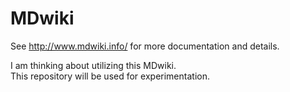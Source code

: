 MDwiki
======

See http://www.mdwiki.info/ for more documentation and details.


I am thinking about utilizing this MDwiki. 
<br>
This repository will be used for experimentation.

